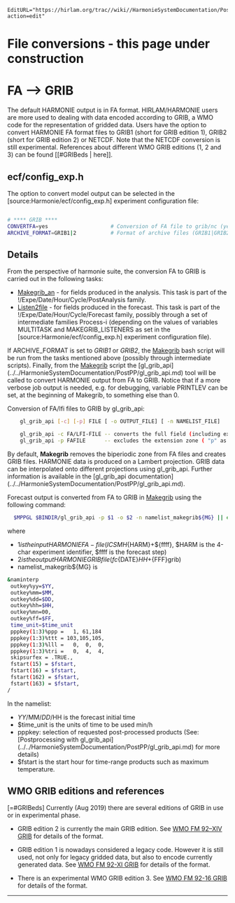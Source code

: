 ```@meta
EditURL="https://hirlam.org/trac//wiki//HarmonieSystemDocumentation/PostPP/FileConversions?action=edit"
```
# File conversions - this page under construction

# FA --> GRIB

The default HARMONIE output is in FA format. HIRLAM/HARMONIE users are more used to dealing with data encoded according to GRIB, a WMO code for the representation of gridded data. Users have the option to convert HARMONIE FA format files to GRIB1 (short for GRIB edition 1), GRIB2 (short for GRIB edition 2) or NETCDF. Note that the NETCDF conversion is still experimental. References about different WMO GRIB editions (1, 2 and 3) can be found [[#GRIBeds | here]].

## ecf/config_exp.h

The option to convert model output can be selected in the [source:Harmonie/ecf/config_exp.h] experiment configuration file:
```bash

# **** GRIB ****
CONVERTFA=yes                    # Conversion of FA file to grib/nc (yes|no)
ARCHIVE_FORMAT=GRIB1|2           # Format of archive files (GRIB1|GRIB2|nc). Currently nc format is only available in climate mode
```

## Details
From the perspective of harmonie suite, the conversion FA to GRIB is carried out in the following tasks:
* [Makegrib_an](https://hirlam.org/trac/browser/Harmonie/ecf/Makegrib_an.ecf?rev=release-43h2.beta.3) - for fields produced in the analysis. This task is part of the !/Expe/Date/Hour/Cycle/PostAnalysis family.
* [Listen2file](https://hirlam.org/trac/browser/Harmonie/ecf/Listen2file.ecf?rev=release-43h2.beta.3) - for fields produced in the forecast. This task is part of the !/Expe/Date/Hour/Cycle/Forecast family, possibly through a set of intermediate families Process-i (depending on the values of variables MULTITASK and MAKEGRIB_LISTENERS as set in the [source:Harmonie/ecf/config_exp.h] experiment configuration file).

If ARCHIVE_FORMAT is set to *GRIB1* or *GRIB2*, the [Makegrib](https://hirlam.org/trac/browser/Harmonie/scr/Makegrib?rev=release-43h2.beta.3) bash script will be run from the tasks mentioned above (possibly through intermediate scripts). Finally, from the [Makegrib](https://hirlam.org/trac/browser/Harmonie/scr/Makegrib?rev=release-43h2.beta.3) script the [gl_grib_api] (../../HarmonieSystemDocumentation/PostPP/gl_grib_api.md) tool will be called to convert HARMONIE output from FA to GRIB. Notice that if a more verbose job output is needed, e.g. for debugging, variable PRINTLEV can be set, at the beginning of Makegrib, to something else than 0.

Conversion of FA/lfi files to GRIB by gl_grib_api:
```bash
    gl_grib_api [-c] [-p] FILE [ -o OUTPUT_FILE] [ -n NAMELIST_FILE]

    gl_grib_api -c FA/LFI-FILE -- converts the full field (including extension zone)
    gl_grib_api -p FAFILE      -- excludes the extension zone ( "p" as in physical domain only) 
```

By default, **Makegrib** removes the biperiodic zone from FA files and creates GRIB files. HARMONIE data is produced on a Lambert projection. GRIB data can be interpolated onto different projections using gl_grib_api. Further information is available in the [gl_grib_api documentation] (../../HarmonieSystemDocumentation/PostPP/gl_grib_api.md).

Forecast output is converted from FA to GRIB in [Makegrib](https://hirlam.org/trac/browser/Harmonie/scr/Makegrib?rev=release-43h2.beta.3) using the following command:
```bash
  $MPPGL $BINDIR/gl_grib_api -p $1 -o $2 -n namelist_makegrib${MG} || exit
```
where 
 * $1 is the input HARMONIE FA-file (ICSMH${HARM}+${ffff}, $HARM is the 4-char experiment identifier, $ffff is the forecast step)
 * $2 is the output HARMONIE GRIB file (fc${DATE}${HH}+${FFF}grib)
 * namelist_makegrib${MG} is 
```bash
&naminterp
 outkey%yy=$YY,
 outkey%mm=$MM,
 outkey%dd=$DD,
 outkey%hh=$HH,
 outkey%mn=00,
 outkey%ff=$FF,
 time_unit=$time_unit
 pppkey(1:3)%ppp =   1, 61,184
 pppkey(1:3)%ttt = 103,105,105,
 pppkey(1:3)%lll =   0,  0,  0,
 pppkey(1:3)%tri =   0,  4,  4,
 skipsurfex = .TRUE.,
 fstart(15) = $fstart,
 fstart(16) = $fstart,
 fstart(162) = $fstart,
 fstart(163) = $fstart,
/
```
In the namelist:
 * $YY/$MM/$DD/$HH  is the forecast initial time
 * $time_unit is the units of time to be used min/h
 * pppkey: selection of requested post-processed products (See: [Postprocessing with gl_grib_api] (../../HarmonieSystemDocumentation/PostPP/gl_grib_api.md) for more details)
 * $fstart is the start hour for time-range products such as maximum temperature.

## WMO GRIB editions and references
[=#GRIBeds] Currently (Aug 2019) there are several editions of GRIB in use or in experimental phase.

* GRIB edition 2 is currently the main GRIB edition. See [WMO FM 92–XIV GRIB](https://library.wmo.int/doc_num.php?explnum_id=5831) for details of the format.

* GRIB edition 1 is nowadays considered a legacy code. However it is still used, not only for legacy gridded data, but also to encode currently generated data. See [WMO FM 92-XI GRIB](http://www.wmo.int/pages/prog/www/WMOCodes/WMO306_vI2/PrevEDITIONS/GRIB1/WMO306_vI2_GRIB1_en.pdf) for details of the format.

* There is an experimental WMO GRIB edition 3. See [WMO FM 92-16 GRIB](http://www.wmo.int/pages/prog/www/WMOCodes/WMO306_vI2/FM92-16-GRIB/FM-92-16_GRIB-edition-3_CBS-16.pdf) for details of the format.



----


